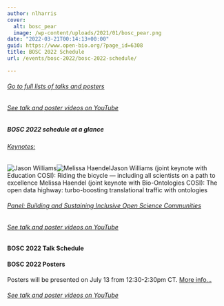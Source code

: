 ```yaml
---
author: nlharris
cover:
  alt: bosc_pear
  image: /wp-content/uploads/2021/01/bosc_pear.png
date: "2022-03-21T00:14:13+00:00"
guid: https://www.open-bio.org/?page_id=6308
title: BOSC 2022 Schedule
url: /events/bosc-2022/bosc-2022-schedule/

---
```

###### [Go to full lists of talks and posters](\#talks)

###### [See talk and poster videos on YouTube](https://www.youtube.com/playlist?list=PLir-OOQiOhXYotvWZLnKd9rcNMb6r9tjf)

##### BOSC 2022 schedule at a glance

###### [Keynotes:](/events/bosc-2022/bosc-2022-keynotes/)

![Jason Williams](/wp-content/uploads/2022/05/Jason-Williams-1.jpeg)![Melissa Haendel](/wp-content/uploads/2022/03/Melissa-Haendel-cropped.jpg)Jason Williams (joint keynote with Education COSI): Riding the bicycle — including all scientists on a path to excellence
Melissa Haendel (joint keynote with Bio-Ontologies COSI): The open data highway: turbo-boosting translational traffic with ontologies

###### [Panel: Building and Sustaining Inclusive Open Science Communities](/events/bosc-2022/bosc-2022-panel/)

###### [See talk and poster videos on YouTube](https://www.youtube.com/playlist?list=PLir-OOQiOhXYotvWZLnKd9rcNMb6r9tjf)

#### BOSC 2022 Talk Schedule

#### BOSC 2022 Posters

Posters will be presented on July 13 from 12:30-2:30pm CT. [More info...](https://www.iscb.org/ismb2022-program/posters)

###### [See talk and poster videos on YouTube](https://www.youtube.com/playlist?list=PLir-OOQiOhXYotvWZLnKd9rcNMb6r9tjf)

